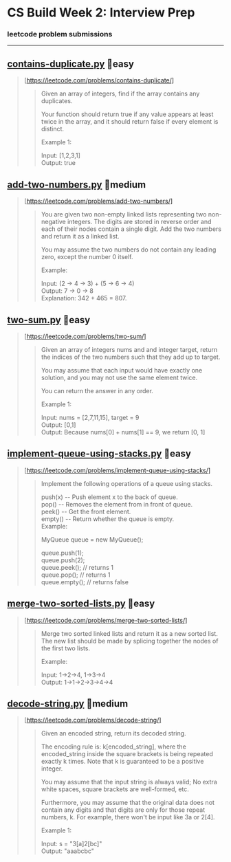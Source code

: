 # CS Build Week 2: Interview Prep


### leetcode problem submissions  
---
## [contains-duplicate.py](https://github.com/CSLSDS/CS-Build-Week-2/blob/cs/contains-duplicate.py "contains-duplicate.py")  📗easy  
> [https://leetcode.com/problems/contains-duplicate/]  
>> Given an array of integers, find if the array contains any duplicates.
>> 
>> Your function should return true if any value appears at least twice in the array, and it should return false if every element is distinct.  
>> 
>> Example 1:
>> 
>> Input: [1,2,3,1]  
>> Output: true  

## [add-two-numbers.py](https://github.com/CSLSDS/CS-Build-Week-2/blob/cs/add-two-numbers.py "add-two-numbers.py")   📙medium  
> [https://leetcode.com/problems/add-two-numbers/]  
>> You are given two non-empty linked lists representing two non-negative integers. The digits are stored in reverse order and each of their nodes contain a single digit. Add the two numbers and return it as a linked list.
>> 
>> You may assume the two numbers do not contain any leading zero, except the number 0 itself.
>> 
>> Example:
>> 
>> Input: (2 -> 4 -> 3) + (5 -> 6 -> 4)  
>> Output: 7 -> 0 -> 8  
>> Explanation: 342 + 465 = 807.  

## [two-sum.py](https://github.com/CSLSDS/CS-Build-Week-2/blob/cs/two-sum.py "two-sum.py")  📗easy  
> [https://leetcode.com/problems/two-sum/]  
>> Given an array of integers nums and and integer target, return the indices of the two numbers such that they add up to target.
>> 
>> You may assume that each input would have exactly one solution, and you may not use the same element twice.
>> 
>> You can return the answer in any order.
>> 
>> Example 1:
>> 
>> Input: nums = [2,7,11,15], target = 9  
>> Output: [0,1]  
>> Output: Because nums[0] + nums[1] == 9, we return [0, 1]  

## [implement-queue-using-stacks.py](https://github.com/CSLSDS/CS-Build-Week-2/blob/cs/implement-queue-using-stacks.py "implement-queue-using-stacks.py")  📗easy  
> [https://leetcode.com/problems/implement-queue-using-stacks/]  
>> Implement the following operations of a queue using stacks.
>> 
>> push(x) -- Push element x to the back of queue.  
>> pop() -- Removes the element from in front of queue.  
>> peek() -- Get the front element.  
>> empty() -- Return whether the queue is empty.  
>> Example:  
>> 
>> MyQueue queue = new MyQueue();  
>> 
>> queue.push(1);  
>> queue.push(2);  
>> queue.peek();  // returns 1  
>> queue.pop();   // returns 1  
>> queue.empty(); // returns false  

## [merge-two-sorted-lists.py](https://github.com/CSLSDS/CS-Build-Week-2/blob/cs/merge-two-sorted-lists.py "merge-two-sorted-lists.py")  📗easy  
> [https://leetcode.com/problems/merge-two-sorted-lists/]  
>> Merge two sorted linked lists and return it as a new sorted list. The new list should be made by splicing together the nodes of the first two lists.
>> 
>> Example:
>> 
>> Input: 1->2->4, 1->3->4  
>> Output: 1->1->2->3->4->4  

## [decode-string.py](https://github.com/CSLSDS/CS-Build-Week-2/blob/cs/decode-string.py "decode-string.py")  📙medium  
> [https://leetcode.com/problems/decode-string/]   
>> Given an encoded string, return its decoded string.
>> 
>> The encoding rule is: k[encoded_string], where the encoded_string inside the square brackets is being repeated exactly k times. Note that k is guaranteed to be a positive integer.
>>  
>> You may assume that the input string is always valid; No extra white spaces, square brackets are well-formed, etc.
>> 
>> Furthermore, you may assume that the original data does not contain any digits and that digits are only for those repeat numbers, k. For example, there won't be input like 3a or 2[4].
>> 
>> Example 1:
>> 
>> Input: s = "3[a]2[bc]"  
>> Output: "aaabcbc"  
